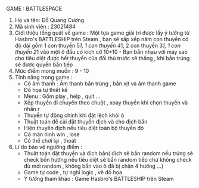 GAME : BATTLESPACE
  1. Họ và tên: Đỗ Quang Cường
  2. Mã sinh viên : 23021484
  3. Giới thiệu tổng quát về game : Một tựa game giải trí được lấy ý tưởng từ Hasbro's BATTLESHIP trên Steam , bạn sẽ sắp xếp năm con thuyền có độ dài gồm 1 con thuyền 5*1, 1 con thuyền 4*1, 2 con thuyền 3*1, 1 con thuyền 2*1 vào một ô đấu có kích cỡ 10*10 - Bạn bắn nhau với máy sao cho tiêu diệt được hết thuyền của đối thủ trước sẽ thắng , khi bắn trúng sẽ được quyền bắn tiếp
  4. Mức điểm mong muốn : 9 - 10
  5. Tính năng trong game :
     - Có âm thanh : Âm thanh bắn trúng , bắn xịt và âm thanh game
     - Đồ họa tự thiết kế
     - Menu : Gồm play , help , quit ...
     - Xếp thuyền di chuyển theo chuột , xoay thuyền khi chọn thuyền và nhấn r
     - Thuyền tự động chỉnh khi đặt lệch khỏi ô
     - Thuật toán để cài đặt thuyền địch và cho địch bắn
     - Hiện thuyền địch nếu tiêu diệt toàn bộ thuyền đó
     - Có màn hình win , lose
     - Có thể chơi lại , thoát
6. Lí do bảo vệ ngưỡng điểm :
    - Thuật toán đặt thuyền và địch bắn( địch sẽ bắn random nếu trúng sẽ check bốn hướng nếu tiêu diệt sẽ bắn random tiếp chứ không check đủ mới random , không bắn vào ô đã bị chặn 4 hướng ...)
    - Game tự code , tự nghĩ logic , vẽ đồ họa
    - Ý tưởng tham khảo : Game Hasbro's BATTLESHIP trên Steam 
